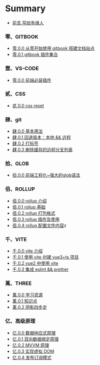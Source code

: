 # Summary

- [前言.写给有缘人](README.md)

### 零、GITBOOK

- [零.0.0 从零开始使用 gitbook 搭建文档站点](gitbook/0.0.0.md)
- [零.0.1 gitbook 插件集合](gitbook/0.0.1.md)

### 壹、VS-CODE

- [零.0.0 前端必装插件](vscode/0.0.0.md)

### 贰、CSS

- [贰.0.0 css reset](css/0.0.0.md)
<!-- - [贰.0.1 grid布局](css/0.0.1.md) -->

### 肆、git

- [肆.0.0 基本用法](git/0.0.0.md)
- [肆.0.1 回退版本：本地 && 远程](git/0.0.1.md)
- [肆.0.2 打标签](git/0.0.2.md)
- [肆.0.3 删除缓存的远程分支列表](git/0.0.3.md)

<!-- ### 伍、JAVASCRIPT && ECMASCRIPT -->

### 拾、GLOB

- [拾.0.0 前端工程化~强大的glob语法](glob/0.0.0.md)

### 佰、ROLLUP

- [佰.0.0 rollup 介绍](rollup/0.0.0.md)
- [佰.0.1 rollup 基础](rollup/0.0.1.md)
- [佰.0.2 rollup 打包格式](rollup/0.0.2.md)
- [佰.0.3 rollup 插件及使用](rollup/0.0.3.md)
- [佰.0.4 rollup 配置文件内容](rollup/0.0.4.md)z

### 千、VITE

- [千.0.0 vite 介绍](vite/0.0.0.md)
- [千.0.1 使用 vite 创建 vue3+ts 项目](vite/0.0.1.md)
- [千.0.2 vue2 中使用 vite](vite/0.0.2.md)
- [千.0.3 集成 eslint && prettier](vite/0.0.3.md)

### 萬、THREE

- [萬.0.0 学习资源](three/0.0.0.md)
- [萬.0.1 知识点](three/0.0.1.md)
- [萬.0.2 阴影四步走](three/0.0.2.md)

### 亿、高级原理

- [亿.0.0 数据响应式原理](senior/0.0.0.md)
- [亿.0.1 双向数据绑定原理](senior/0.0.1.md)
- [亿.0.2 MVVM 原理](senior/0.0.2.md)
- [亿.0.3 实现虚拟 DOM](senior/0.0.3.md)<!-- http://foio.github.io/virtual-dom/ -->
- [亿.0.4 发布订阅模式](senior/0.0.4.md)